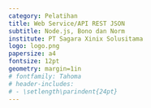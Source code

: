 ```yaml
---
category: Pelatihan
title: Web Service/API REST JSON
subtitle: Node.js, Bono dan Norm
institute: PT Sagara Xinix Solusitama
logo: logo.png
papersize: a4
fontsize: 12pt
geometry: margin=1in
# fontfamily: Tahoma
# header-includes:
# - \setlength\parindent{24pt}
---
```

